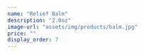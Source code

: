 ```yaml
---
name: "Relief Balm"
description: "2.0oz"
image-url: "assets/img/products/balm.jpg"
price: ""
display_order: 7
---
```


